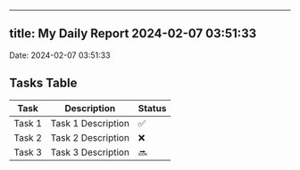 
---
title: My Daily Report 2024-02-07 03:51:33
---

Date: 2024-02-07 03:51:33

## Tasks Table

| Task | Description | Status |
|------|-------------|--------|
| Task 1 | Task 1 Description | ✅ |
| Task 2 | Task 2 Description | ❌ |
| Task 3 | Task 3 Description | 🔜 |
